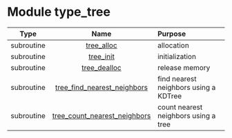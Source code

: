 # Module type_tree

| Type | Name | Purpose |
| :--: | :--: | :---------- |
| subroutine | [tree_alloc](https://github.com/JCSDA/saber/tree/develop/src/saber/bump/type_tree.F90#L45) | allocation |
| subroutine | [tree_init](https://github.com/JCSDA/saber/tree/develop/src/saber/bump/type_tree.F90#L86) | initialization |
| subroutine | [tree_dealloc](https://github.com/JCSDA/saber/tree/develop/src/saber/bump/type_tree.F90#L131) | release memory |
| subroutine | [tree_find_nearest_neighbors](https://github.com/JCSDA/saber/tree/develop/src/saber/bump/type_tree.F90#L155) | find nearest neighbors using a KDTree |
| subroutine | [tree_count_nearest_neighbors](https://github.com/JCSDA/saber/tree/develop/src/saber/bump/type_tree.F90#L259) | count nearest neighbors using a tree |
